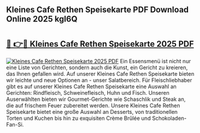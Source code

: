 ## Kleines Cafe Rethen Speisekarte PDF Download Online 2025 kgl6Q

# <h2><a href="http://gcbinuz.nevu.top/?p=Kleines+Cafe+Rethen+Speisekarte">🔗 👉🔴 Kleines Cafe Rethen Speisekarte 2025 PDF</a></h2>

[![Kleines Cafe Rethen Speisekarte 2025 PDF](https://i.imgur.com/dBaPXMq.png)](http://gcbinuz.nevu.top/?p=Kleines+Cafe+Rethen+Speisekarte)
Ein Essensmenü ist nicht nur eine Liste von Gerichten, sondern auch die Kunst, ein Gericht zu kreieren, das Ihnen gefallen wird. Auf unserer Kleines Cafe Rethen Speisekarte bieten wir leichte und neue Optionen an - unser Salatbereich. Für Fleischliebhaber gibt es auf unserer Kleines Cafe Rethen Speisekarte eine Auswahl an Gerichten: Rindfleisch, Schweinefleisch, Huhn und Fisch. Unseren Auserwählten bieten wir Gourmet-Gerichte wie Schaschlik und Steak an, die auf frischem Feuer zubereitet werden. Unsere Kleines Cafe Rethen Speisekarte bietet eine große Auswahl an Desserts, von traditionellen Torten und Kuchen bis hin zu exquisiten Crème Brûlée und Schokoladen-Fan-Si.
